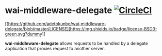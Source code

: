 # wai-middleware-delegate [![CircleCI](https://circleci.com/gh/adetokunbo/wai-middleware-delegate.svg?style=svg)](https://circleci.com/gh/adetokunbo/wai-middleware-delegate)
[[https://github.com/adetokunbo/wai-middleware-delegate/blob/master/LICENSE][https://img.shields.io/badge/license-BSD3-green.svg?dummy]]

__wai-middleware-delegate__ allows requests to be handled by a delegate
application that proxies request to another server.
